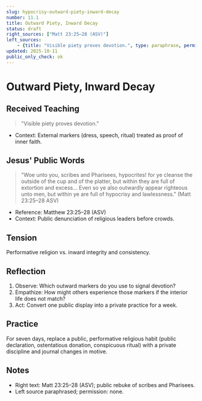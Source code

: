 ```yaml
---
slug: hypocrisy-outward-piety-inward-decay
number: 11.1
title: Outward Piety, Inward Decay
status: draft
right_sources: ["Matt 23:25–28 (ASV)"]
left_sources:
	- {title: "Visible piety proves devotion.", type: paraphrase, permission: none}
updated: 2025-10-11
public_only_check: ok
---
```


# Outward Piety, Inward Decay

## Received Teaching
> "Visible piety proves devotion."
- Context: External markers (dress, speech, ritual) treated as proof of inner faith.

## Jesus' Public Words
> "Woe unto you, scribes and Pharisees, hypocrites! for ye cleanse the outside of the cup and of the platter, but within they are full of extortion and excess... Even so ye also outwardly appear righteous unto men, but within ye are full of hypocrisy and lawlessness." (Matt 23:25–28 ASV)
- Reference: Matthew 23:25–28 (ASV)
- Context: Public denunciation of religious leaders before crowds.

## Tension
Performative religion vs. inward integrity and consistency.

## Reflection
1. Observe: Which outward markers do you use to signal devotion?
2. Empathize: How might others experience those markers if the interior life does not match?
3. Act: Convert one public display into a private practice for a week.

## Practice
For seven days, replace a public, performative religious habit (public declaration, ostentatious donation, conspicuous ritual) with a private discipline and journal changes in motive.

## Notes
- Right text: Matt 23:25–28 (ASV); public rebuke of scribes and Pharisees.
- Left source paraphrased; permission: none.

